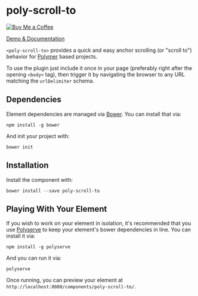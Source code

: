 # poly-scroll-to

[![Buy Me a Coffee](http://static.tonybogdanov.com/github/coffee.svg)](http://ko-fi.co/1236KUKJNC96B)

[Demo & Documentation](http://tonybogdanov.github.io/poly-scroll-to/bower_components/poly-scroll-to)

`<poly-scroll-to>` provides a quick and easy anchor scrolling (or "scroll to") behavior for
[Polymer](https://polymer-project.org) based projects.

To use the plugin just include it once in your page (preferably right after the opening `<body>` tag), then trigger
it by navigating the browser to any URL matching the `urlDelimiter` schema.

## Dependencies

Element dependencies are managed via [Bower](http://bower.io/). You can
install that via:

    npm install -g bower

And init your project with:

    bower init

## Installation

Install the component with:

    bower install --save poly-scroll-to

## Playing With Your Element

If you wish to work on your element in isolation, it's recommended that you use
[Polyserve](https://github.com/PolymerLabs/polyserve) to keep your element's
bower dependencies in line. You can install it via:

    npm install -g polyserve

And you can run it via:

    polyserve

Once running, you can preview your element at `http://localhost:8080/components/poly-scroll-to/`.